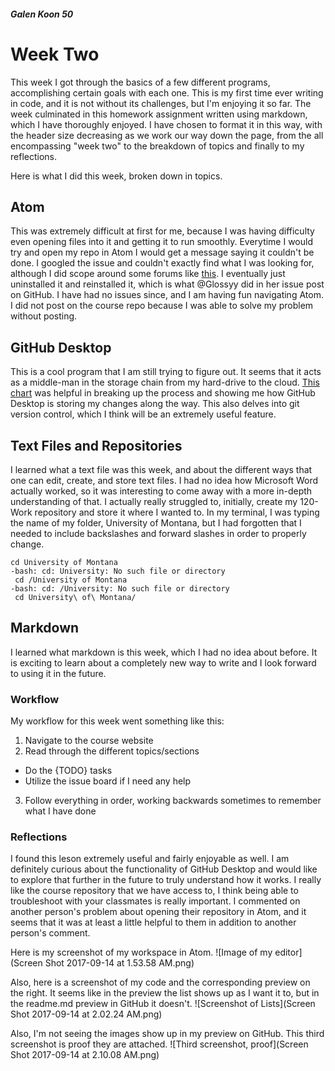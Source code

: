 #### _Galen Koon 50_

# Week Two
This week I got through the basics of a few different programs, accomplishing certain goals with each one.  This is my first time ever writing in code, and it is not without its challenges, but I'm enjoying it so far.  The week culminated in this homework assignment written using markdown, which I have thoroughly enjoyed.  I have chosen to format it in this way, with the header size decreasing as we work our way down the page, from the all encompassing "week two" to the breakdown of topics and finally to my reflections.

Here is what I did this week, broken down in topics.

## Atom
This was extremely difficult at first for me, because I was having difficulty even opening files into it and getting it to run smoothly.  Everytime I would try and open my repo in Atom I would get a message saying it couldn't be done.  I googled the issue and couldn't exactly find what I was looking for, although I did scope around some forums like [this](https://discuss.atom.io/t/atom-not-recognizing-git-repository/20130).  I eventually just uninstalled it and reinstalled it, which is what @Glossyy did in her issue post on GitHub.  I have had no issues since, and I am having fun navigating Atom. I did not post on the course repo because I was able to solve my problem without posting.

## GitHub Desktop
This is a cool program that I am still trying to figure out.  It seems that it acts as a middle-man in the storage chain from my hard-drive to the cloud.  [This chart](https://guides.github.com/introduction/flow/) was helpful in breaking up the process and showing me how GitHub Desktop is storing my changes along the way.  This also delves into git version control, which I think will be an extremely useful feature.

## Text Files and Repositories
I learned what a text file was this week, and about the different ways that one can edit, create, and store text files.  I had no idea how Microsoft Word actually worked, so it was interesting to come away with a more in-depth understanding of that.  I actually really struggled to, initially, create my 120-Work repository and store it where I wanted to.  In my terminal, I was typing the name of my folder, University of Montana, but I had forgotten that I needed to include backslashes and forward slashes in order to properly change.
```
cd University of Montana
-bash: cd: University: No such file or directory
 cd /University of Montana
-bash: cd: /University: No such file or directory
 cd University\ of\ Montana/
```

## Markdown
I learned what markdown is this week, which I had no idea about before.  It is exciting to learn about a completely new way to write and I look forward to using it in the future.

### Workflow
My workflow for this week went something like this:

1. Navigate to the course website
2. Read through the different topics/sections
  - Do the {TODO} tasks
  - Utilize the issue board if I need any help
3. Follow everything in order, working backwards sometimes to remember what I have done

### Reflections
I found this leson extremely useful and fairly enjoyable as well.  I am definitely curious about the functionality of GitHub Desktop and would like to explore that further in the future to truly understand how it works.  I really like the course repository that we have access to, I think being able to troubleshoot with your classmates is really important.  I commented on another person's problem about opening their repository in Atom, and it seems that it was at least a little helpful to them in addition to another person's comment.

Here is my screenshot of my workspace in Atom.
![Image of my editor](Screen Shot 2017-09-14 at 1.53.58 AM.png)

Also, here is a screenshot of my code and the corresponding preview on the right.  It seems like in the preview the list shows up as I want it to, but in the readme.md preview in GitHub it doesn't.
![Screenshot of Lists](Screen Shot 2017-09-14 at 2.02.24 AM.png)

Also, I'm not seeing the images show up in my preview on GitHub.  This third screenshot is proof they are attached. ![Third screenshot, proof](Screen Shot 2017-09-14 at 2.10.08 AM.png)
